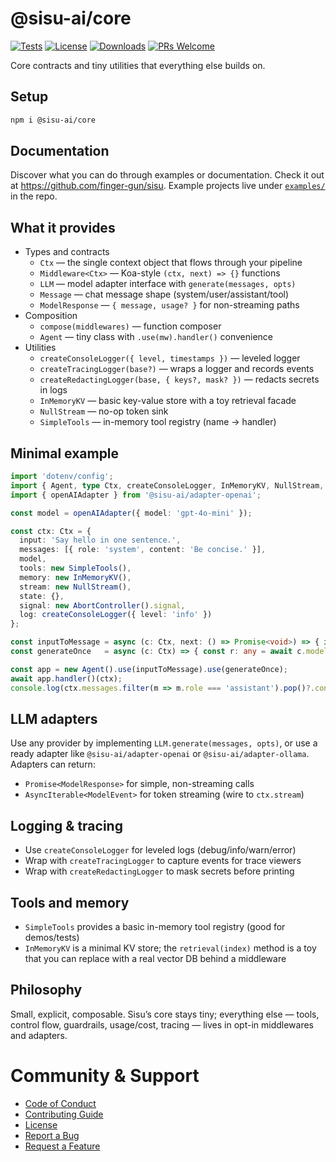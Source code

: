 # @sisu-ai/core
[![Tests](https://github.com/finger-gun/sisu/actions/workflows/tests.yml/badge.svg?branch=main)](https://github.com/finger-gun/sisu/actions/workflows/tests.yml)
[![License](https://img.shields.io/badge/license-Apache--2.0-blue)](https://github.com/finger-gun/sisu/blob/main/LICENSE)
[![Downloads](https://img.shields.io/npm/dm/%40sisu-ai%2Fcore)](https://www.npmjs.com/package/@sisu-ai/core)
[![PRs Welcome](https://img.shields.io/badge/PRs-welcome-brightgreen.svg)](https://github.com/finger-gun/sisu/blob/main/CONTRIBUTING.md)

Core contracts and tiny utilities that everything else builds on.

## Setup
```bash
npm i @sisu-ai/core
```

## Documentation
Discover what you can do through examples or documentation. Check it out at https://github.com/finger-gun/sisu. Example projects live under [`examples/`](https://github.com/finger-gun/sisu/tree/main/examples) in the repo.

## What it provides
- Types and contracts
  - `Ctx` — the single context object that flows through your pipeline
  - `Middleware<Ctx>` — Koa-style `(ctx, next) => {}` functions
  - `LLM` — model adapter interface with `generate(messages, opts)`
  - `Message` — chat message shape (system/user/assistant/tool)
  - `ModelResponse` — `{ message, usage? }` for non-streaming paths
- Composition
  - `compose(middlewares)` — function composer
  - `Agent` — tiny class with `.use(mw).handler()` convenience
- Utilities
  - `createConsoleLogger({ level, timestamps })` — leveled logger
  - `createTracingLogger(base?)` — wraps a logger and records events
  - `createRedactingLogger(base, { keys?, mask? })` — redacts secrets in logs
  - `InMemoryKV` — basic key-value store with a toy retrieval facade
  - `NullStream` — no-op token sink
  - `SimpleTools` — in-memory tool registry (name → handler)

## Minimal example
```ts
import 'dotenv/config';
import { Agent, type Ctx, createConsoleLogger, InMemoryKV, NullStream, SimpleTools } from '@sisu-ai/core';
import { openAIAdapter } from '@sisu-ai/adapter-openai';

const model = openAIAdapter({ model: 'gpt-4o-mini' });

const ctx: Ctx = {
  input: 'Say hello in one sentence.',
  messages: [{ role: 'system', content: 'Be concise.' }],
  model,
  tools: new SimpleTools(),
  memory: new InMemoryKV(),
  stream: new NullStream(),
  state: {},
  signal: new AbortController().signal,
  log: createConsoleLogger({ level: 'info' })
};

const inputToMessage = async (c: Ctx, next: () => Promise<void>) => { if (c.input) c.messages.push({ role: 'user', content: c.input }); await next(); };
const generateOnce   = async (c: Ctx) => { const r: any = await c.model.generate(c.messages); if (r?.message) c.messages.push(r.message); };

const app = new Agent().use(inputToMessage).use(generateOnce);
await app.handler()(ctx);
console.log(ctx.messages.filter(m => m.role === 'assistant').pop()?.content);
```

## LLM adapters
Use any provider by implementing `LLM.generate(messages, opts)`, or use a ready adapter like `@sisu-ai/adapter-openai` or `@sisu-ai/adapter-ollama`. Adapters can return:
- `Promise<ModelResponse>` for simple, non-streaming calls
- `AsyncIterable<ModelEvent>` for token streaming (wire to `ctx.stream`)

## Logging & tracing
- Use `createConsoleLogger` for leveled logs (debug/info/warn/error)
- Wrap with `createTracingLogger` to capture events for trace viewers
- Wrap with `createRedactingLogger` to mask secrets before printing

## Tools and memory
- `SimpleTools` provides a basic in-memory tool registry (good for demos/tests)
- `InMemoryKV` is a minimal KV store; the `retrieval(index)` method is a toy that you can replace with a real vector DB behind a middleware

## Philosophy
Small, explicit, composable. Sisu’s core stays tiny; everything else — tools, control flow, guardrails, usage/cost, tracing — lives in opt-in middlewares and adapters.

# Community & Support
- [Code of Conduct](https://github.com/finger-gun/sisu/blob/main/CODE_OF_CONDUCT.md)
- [Contributing Guide](https://github.com/finger-gun/sisu/blob/main/CONTRIBUTING.md)
- [License](https://github.com/finger-gun/sisu/blob/main/LICENSE)
- [Report a Bug](https://github.com/finger-gun/sisu/issues/new?template=bug_report.md)
- [Request a Feature](https://github.com/finger-gun/sisu/issues/new?template=feature_request.md)
